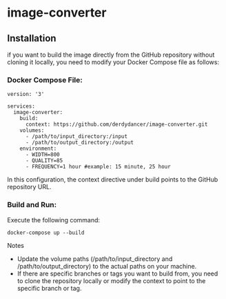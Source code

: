 # image-converter

## Installation
if you want to build the image directly from the GitHub repository without cloning it locally, you need to modify your Docker Compose file as follows:

### Docker Compose File:
```
version: '3'

services:
  image-converter:
    build:
      context: https://github.com/derdydancer/image-converter.git
    volumes:
      - /path/to/input_directory:/input
      - /path/to/output_directory:/output
    environment:
      - WIDTH=800
      - QUALITY=85
      - FREQUENCY=1 hour #example: 15 minute, 25 hour
```
In this configuration, the context directive under build points to the GitHub repository URL.

### Build and Run:
Execute the following command:
```
docker-compose up --build
```
Notes
- Update the volume paths (/path/to/input_directory and /path/to/output_directory) to the actual paths on your machine.
- If there are specific branches or tags you want to build from, you need to clone the repository locally or modify the context to point to the specific branch or tag.
